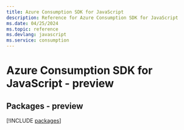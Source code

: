 ```yaml
---
title: Azure Consumption SDK for JavaScript
description: Reference for Azure Consumption SDK for JavaScript
ms.date: 04/25/2024
ms.topic: reference
ms.devlang: javascript
ms.service: consumption
---
```

# Azure Consumption SDK for JavaScript - preview
## Packages - preview
[!INCLUDE [packages](consumption-index.md)]